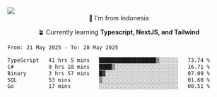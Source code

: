
<img align = "center" src="https://readme-typing-svg.herokuapp.com?font=Fira+Code&size=25&pause=1000&color=00F713&center=true&vCenter=true&random=false&width=850&height=70&lines=Hi+There+%F0%9F%91%8B%2C+Im+Julian+Caesar;"/>
<br>

<div align = "center">
  📌 I'm from Indonesia
  
  🪴 Currently learning **Typescript, NextJS, and Tailwind**
</div>

<!--START_SECTION:waka-->

```txt
From: 21 May 2025 - To: 28 May 2025

TypeScript   41 hrs 5 mins   ██████████████████▒░░░░░░   73.74 %
C#           9 hrs 18 mins   ████▒░░░░░░░░░░░░░░░░░░░░   16.71 %
Binary       3 hrs 57 mins   █▓░░░░░░░░░░░░░░░░░░░░░░░   07.09 %
SQL          53 mins         ▒░░░░░░░░░░░░░░░░░░░░░░░░   01.60 %
Go           17 mins         ░░░░░░░░░░░░░░░░░░░░░░░░░   00.51 %
```

<!--END_SECTION:waka-->
